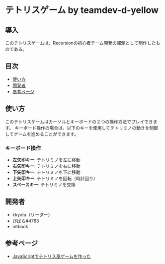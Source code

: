 # テトリスゲーム by teamdev-d-yellow

## 導入
このテトリスゲームは、Recursionの初心者チーム開発の課題として制作したものである。

## 目次
- [使い方](#使い方)
- [開発者](#開発者)
- [参考ページ](#参考ページ)
 
## 使い方
このテトリスゲームはカーソルとキーボードの２つの操作方法でプレイできます。
キーボード操作の場合は、以下のキーを使用してテトリミノの動きを制御してゲームを進めることができます。

### キーボード操作
- **左矢印キー**: テトリミノを左に移動
- **右矢印キー**: テトリミノを右に移動
- **下矢印キー**: テトリミノを下に移動
- **上矢印キー**: テトリミノを回転（時計回り）
- **スペースキー**: テトリミノを交換

## 開発者
- kkyota（リーダー）
- ぴばら#4783
- mtbook

## 参考ページ
- [JavaScriptでテトリス風ゲームを作った](https://kmaebashi.com/programmer/tetris/index.html)
